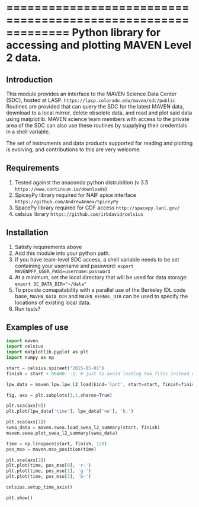 =============================================================
Python library for accessing and plotting MAVEN Level 2 data.
=============================================================

Introduction
------------
This module provides an interface to the MAVEN Science Data Center (SDC), hosted at LASP.
    `https://lasp.colorado.edu/maven/sdc/public`
Routines are provided that can query the SDC for the latest MAVEN data, download to a local mirror, delete obsolete data, and read and plot said data using matplotlib.  MAVEN science team members with access to the private area of the SDC can also use these routines by supplying their credentials in a shell variable.

The set of instruments and data products supported for reading and plotting is evolving, and contributions to this are very welcome.

Requirements
------------

1. Tested against the anaconda python distrubition (v 3.5 `https://www.continuum.io/downloads`)
2. SpiceyPy library required for NAIF spice interface `https://github.com/AndrewAnnex/SpiceyPy`
3. SpacePy library required for CDF access `http://spacepy.lanl.gov/`
4. celsius library `https://github.com/irbdavid/celsius`

Installation
------------

1. Satisfy requirements above
2. Add this module into your python path.
3. If you have team-level SDC access, a shell variable needs to be set
containing your username and password:
    `export MAVENPFP_USER_PASS=username:password`
4. At a minimum, set the local directory that will be used for data storage:
    `export SC_DATA_DIR="~/data"`
4. To provide comapatability with a parallel use of the Berkeley IDL code base, `MAVEN_DATA_DIR` and `MAVEN_KERNEL_DIR` can be used to specify the locations of existing local data.
5. Run tests?


Examples of use
---------------
```python
import maven
import celsius
import matplotlib.pyplot as plt
import numpy as np

start = celsius.spiceet("2015-05-01")
finish = start + 86400. -1. # just to avoid loading two files instead of one.

lpw_data = maven.lpw.lpw_l2_load(kind='lpnt', start=start, finish=finish)

fig, axs = plt.subplots(3,1,sharex=True)

plt.sca(axs[0])
plt.plot(lpw_data['time'], lpw_data['ne'], 'k.')

plt.sca(axs[1])
swea_data = maven.swea.load_swea_l2_summary(start, finish)
maven.swea.plot_swea_l2_summary(swea_data)

time = np.linspace(start, finish, 128)
pos_mso = maven.mso_position(time)

plt.sca(axs[2])
plt.plot(time, pos_mso[0], 'r-')
plt.plot(time, pos_mso[1], 'g-')
plt.plot(time, pos_mso[2], 'b-')

celsius.setup_time_axis()

plt.show()
```
